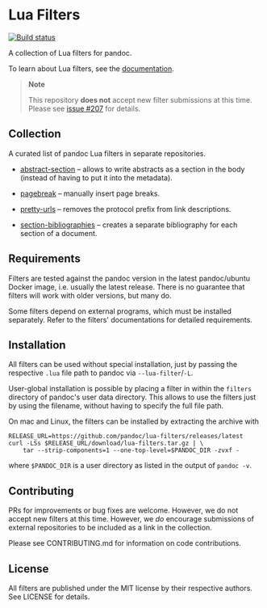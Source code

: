 # Lua Filters

[![Build status][GitHub Actions badge]][GitHub Actions]

[GitHub Actions badge]: https://img.shields.io/github/workflow/status/pandoc/lua-filters/CI?logo=github
[GitHub Actions]: https://github.com/pandoc/lua-filters/actions

A collection of Lua filters for pandoc.

To learn about Lua filters, see the [documentation].

> **Note**
>
> This repository **does not** accept new filter submissions at
> this time. Please see [issue
> #207](https://github.com/pandoc/lua-filters/issues/207) for
> details.

[documentation]: http://pandoc.org/lua-filters.html

Collection
----------

A curated list of pandoc Lua filters in separate repositories.

- [abstract-section] – allows to write abstracts as a section in
  the body (instead of having to put it into the metadata).

- [pagebreak] – manually insert page breaks.

- [pretty-urls] – removes the protocol prefix from link
  descriptions.

- [section-bibliographies][section-bibs] – creates a separate
  bibliography for each section of a document.

[abstract-section]: https://github.com/pandoc-ext/abstract-section
[pagebreak]: https://github.com/pandoc-ext/pagebreak
[pretty-urls]: https://github.com/pandoc-ext/pretty-url
[section-bibs]: https://github.com/pandoc-ext/section-bibliographies

Requirements
------------

Filters are tested against the pandoc version in the latest
pandoc/ubuntu Docker image, i.e. usually the latest release. There
is no guarantee that filters will work with older versions, but
many do.

Some filters depend on external programs, which must be installed
separately. Refer to the filters' documentations for detailed
requirements.

Installation
------------

All filters can be used without special installation, just by
passing the respective `.lua` file path to pandoc via
`--lua-filter`/`-L`.

User-global installation is possible by placing a filter in within
the `filters` directory of pandoc's user data directory. This
allows to use the filters just by using the filename, without
having to specify the full file path.

On mac and Linux, the filters can be installed by extracting the
archive with

    RELEASE_URL=https://github.com/pandoc/lua-filters/releases/latest
    curl -LSs $RELEASE_URL/download/lua-filters.tar.gz | \
        tar --strip-components=1 --one-top-level=$PANDOC_DIR -zvxf -

where `$PANDOC_DIR` is a user directory as listed in the output of
`pandoc -v`.

Contributing
------------

PRs for improvements or bug fixes are welcome. However, we do not
accept new filters at this time. However, we *do* encourage
submissions of external repositories to be included as a link in
the collection.

Please see CONTRIBUTING.md for information on code contributions.

License
-------

All filters are published under the MIT license by their
respective authors. See LICENSE for details.

[Lua style guide]: https://github.com/hslua/lua-style-guide
